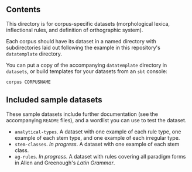 

## Contents

This directory is for corpus-specific datasets (morphological lexica, inflectional rules, and definition of orthographic system).

Each corpus should have its dataset in a named directory with subdirectories laid out following the example in this repository's `datatemplate` directory.

You can put a copy of the accompanying `datatemplate` directory in `datasets`, or build templates for your datasets from an `sbt` console:

    corpus CORPUSNAME

## Included sample datasets

These sample datasets include further documentation (see the accompanying `README` files), and a wordlist you can use to test the dataset.

-   `analytical-types`.  A dataset with one example of each rule type, one example of each stem type, and one example of each irregular type.
-   `stem-classes`.  *In progress*.  A dataset with one example of each stem class.
-   `ag-rules`.  *In progress*.  A dataset with rules covering all paradigm forms in Allen and Greenough's *Latin Grammar*.
